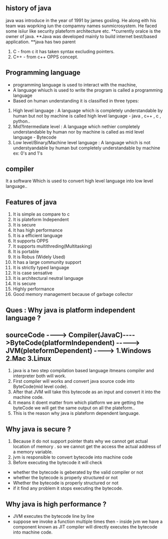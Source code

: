 ## history of java 
java was introduce in the year of 1991 by james gosling.
He along eith his team was woprking iun the compamny names sunmicrosystem. He faced some isiiur like 
security
plateform architecture etc.
**currently oralce is the owner of java.
**Java was developed mainly to build internet best/based application.
**java has two parent
1. C - from c it has taken syntax excluding pointers.
2.  C++ - from c++ OPPS concept.

## Programming language
- programming language is used to interact with the machine,
- A language whiuch is used to write the program is called a programming language
- Based on human understanding it is classified in three types:
1. High level language : A language which is completely understandable by human but not by machine is called 
  high level language  - java , c++ , c , python..
2. Mid?Intermediate level : A language which nethier completely understandable by human nor by machine 
  is called as mid level language - Bytecode
3. Low level/Binary/Machine level language : A language which is not understyandable by human 
   but completely understandable by machine 
  ex: 0's and 1's


## compiler 
It a software Which is used to convert high level language into low level language..

## Features of java
1. It is simple as compare to c
2. It is plateform Independent
3. It is secure
4. It has high performance
5. It is a efficient language
6. It supports OPPS
7. It supports multithreding(Multitasking)
8. It is portable
9. It is Robus (Widely Used)
10.   It has a large community support
11. It is strictly typed language 
12. It is case sensative
13. It is architectural neutral language
14. It is secure
15. Highly performance
16. Good memory management because of garbage collector

## Ques : Why java is platform independent language ?

## sourceCode ----> Compiler(JavaC)---->ByteCode(platformIndependent) -----> JVM(pleteformDependent) ----> 1.Windows 2.Mac 3.Linux 

1. java is a two step compilation based language itmeans compiler and interpreter both will work.
2. First compiler will works and convert java source code into ByteCode(mid level code).
3. After that JVM will take this bytecode as an input and convert it into the machine code.
4. It means it doent matter from which platform we are getting the byteCode we will get the same output on all the plateform..
5. This is the reason why java is plateform dependent language.

## Why java is secure ?
1. Because it do not support pointer thats why we cannot get actual location of memory . so we cannot get the access the actual 
address of a memory variable.
2. jvm is responsible to convert bytecode into machine code
3. Before executing the bytecode it will check 
 - whether the bytecode is geberated by the valid compiler or not
 - whether the bytecode is properly structured or not 
 - Whether the bytecode is properly structured or not 
 - if it find any problem it stops executing the bytecode.

## Why java is high performance ?
 - JVM executes the bytecode line by line 
 - suppose we invoke a function multiple times then - inside jvm we have a component known as JIT compiler will
   directly executes the bytecode into machine code.
